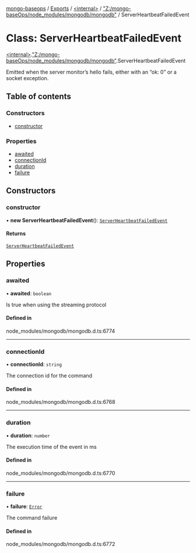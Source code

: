 [mongo-baseops](../README.md) / [Exports](../modules.md) / [\<internal\>](../modules/internal_.md) / ["Z:/mongo-baseOps/node\_modules/mongodb/mongodb"](../modules/internal_._Z__mongo_baseOps_node_modules_mongodb_mongodb_.md) / ServerHeartbeatFailedEvent

# Class: ServerHeartbeatFailedEvent

[\<internal\>](../modules/internal_.md).["Z:/mongo-baseOps/node\_modules/mongodb/mongodb"](../modules/internal_._Z__mongo_baseOps_node_modules_mongodb_mongodb_.md).ServerHeartbeatFailedEvent

Emitted when the server monitor’s hello fails, either with an “ok: 0” or a socket exception.

## Table of contents

### Constructors

- [constructor](internal_._Z__mongo_baseOps_node_modules_mongodb_mongodb_.ServerHeartbeatFailedEvent.md#constructor)

### Properties

- [awaited](internal_._Z__mongo_baseOps_node_modules_mongodb_mongodb_.ServerHeartbeatFailedEvent.md#awaited)
- [connectionId](internal_._Z__mongo_baseOps_node_modules_mongodb_mongodb_.ServerHeartbeatFailedEvent.md#connectionid)
- [duration](internal_._Z__mongo_baseOps_node_modules_mongodb_mongodb_.ServerHeartbeatFailedEvent.md#duration)
- [failure](internal_._Z__mongo_baseOps_node_modules_mongodb_mongodb_.ServerHeartbeatFailedEvent.md#failure)

## Constructors

### constructor

• **new ServerHeartbeatFailedEvent**(): [`ServerHeartbeatFailedEvent`](internal_._Z__mongo_baseOps_node_modules_mongodb_mongodb_.ServerHeartbeatFailedEvent.md)

#### Returns

[`ServerHeartbeatFailedEvent`](internal_._Z__mongo_baseOps_node_modules_mongodb_mongodb_.ServerHeartbeatFailedEvent.md)

## Properties

### awaited

• **awaited**: `boolean`

Is true when using the streaming protocol

#### Defined in

node_modules/mongodb/mongodb.d.ts:6774

___

### connectionId

• **connectionId**: `string`

The connection id for the command

#### Defined in

node_modules/mongodb/mongodb.d.ts:6768

___

### duration

• **duration**: `number`

The execution time of the event in ms

#### Defined in

node_modules/mongodb/mongodb.d.ts:6770

___

### failure

• **failure**: [`Error`](../interfaces/internal_.Error.md)

The command failure

#### Defined in

node_modules/mongodb/mongodb.d.ts:6772

